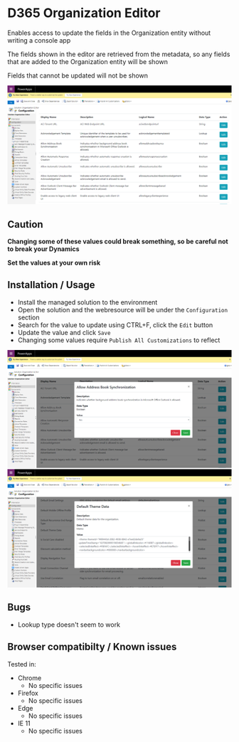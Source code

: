 # D365 Organization Editor
Enables access to update the fields in the Organization entity without writing a console app

The fields shown in the editor are retrieved from the metadata, so any fields that are added to the Organization entity will be shown

Fields that cannot be updated will not be shown

<img src="./img/root.png">

## Caution
<b>Changing some of these values could break something, so be careful not to break your Dynamics</b>

<b>Set the values at your own risk</b>

## Installation / Usage
- Install the managed solution to the environment
- Open the solution and the webresource will be under the `Configuration` section
- Search for the value to update using CTRL+F, click the `Edit` button
- Update the value and click `Save`
- Changing some values require `Publish All Customizations` to reflect 

<img src="./img/sample-1.png">
<img src="./img/sample-2.png">

## Bugs
- Lookup type doesn't seem to work

## Browser compatibilty / Known issues
Tested in:
- Chrome
  - No specific issues
- Firefox
  - No specific issues
- Edge
  - No specific issues
- IE 11
  - No specific issues